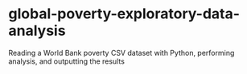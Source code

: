 # global-poverty-exploratory-data-analysis
 Reading a World Bank poverty CSV dataset with Python, performing analysis, and outputting the results
